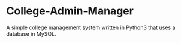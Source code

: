 # College-Admin-Manager
A simple college management system written in Python3 that uses a database in MySQL.
